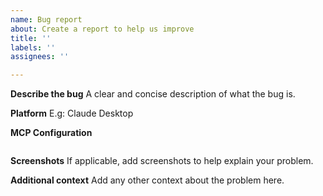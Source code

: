 ```yaml
---
name: Bug report
about: Create a report to help us improve
title: ''
labels: ''
assignees: ''

---
```


**Describe the bug**
A clear and concise description of what the bug is.

**Platform**
E.g: Claude Desktop

**MCP Configuration**
```json

```


**Screenshots**
If applicable, add screenshots to help explain your problem.


**Additional context**
Add any other context about the problem here.
